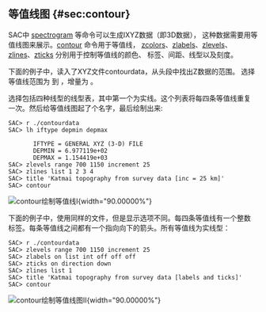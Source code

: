 ## 等值线图 {#sec:contour}

SAC中 [spectrogram](/commands/spectrogram.html)
等命令可以生成IXYZ数据（即3D数据），
这种数据需要用等值线图来展示。[contour](/commands/contour.html)
命令用于等值线，
[zcolors](/commands/zcolors.html)、[zlabels](/commands/zlabels.html)、[zlevels](/commands/zlevels.html)、
[zlines](/commands/zlines.html)、[zticks](/commands/zticks.html)
分别用于控制等值线的颜色、 标签、间距、线型以及刻度。

下面的例子中，读入了XYZ文件contourdata，从头段中找出Z数据的范围。
选择等值线范围为 到 ，增量为 。

选择包括四种线型的线型表，其中第一个为实线。这个列表将每四条等值线重复
一次。然后给等值线图起了个名字，最后绘制出来:

``` {.bash}
SAC> r ./contourdata
SAC> lh iftype depmin depmax

       IFTYPE = GENERAL XYZ (3-D) FILE
       DEPMIN = 6.977119e+02
       DEPMAX = 1.154419e+03
SAC> zlevels range 700 1150 increment 25
SAC> zlines list 1 2 3 4
SAC> title 'Katmai topography from survey data [inc = 25 km]'
SAC> contour
```

![contour绘制等值线I](contour1){width="90.00000%"}

下面的例子中，使用同样的文件，但是显示选项不同。每四条等值线有一个整数
标签。每条等值线之间都有一个指向向下的箭头。所有等值线为实线型：

``` {.bash}
SAC> r ./contourdata
SAC> zlevels range 700 1150 increment 25
SAC> zlabels on list int off off off
SAC> zticks on direction down
SAC> zlines list 1
SAC> title 'Katmai topography from survey data [labels and ticks]'
SAC> contour
```

![contour绘制等值线图II](contour2){width="90.00000%"}
